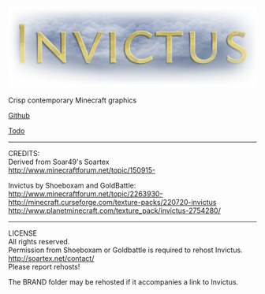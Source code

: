 ![Invictus Resource Pack](/BRAND/Invictus_hero_dark.png?raw=true)


Crisp contemporary Minecraft graphics

[Github](https://github.com/InvictusGraphics/Invictus_Textures)

[Todo](https://docs.google.com/document/d/1HnozyWQJgYfW2qVlhpM-fM3rRoFvgH-CUV0lGCtg0Cs/edit?usp=sharing)

***
CREDITS:  
Derived from Soar49's Soartex  
http://www.minecraftforum.net/topic/150915-

Invictus by Shoeboxam and GoldBattle:  
http://www.minecraftforum.net/topic/2263930-  
http://minecraft.curseforge.com/texture-packs/220720-invictus  
http://www.planetminecraft.com/texture_pack/invictus-2754280/  


***
LICENSE  
All rights reserved.  
Permission from Shoeboxam or Goldbattle is required to rehost Invictus.  
http://soartex.net/contact/  
Please report rehosts!  

The BRAND folder may be rehosted if it accompanies a link to Invictus.
